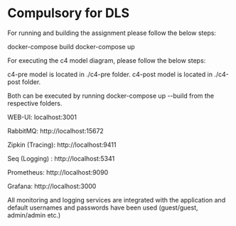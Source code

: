 # Compulsory for DLS

For running and building the assignment please follow the below steps:

docker-compose build
docker-compose up

For executing the c4 model diagram, please follow the below steps:

c4-pre model is located in ./c4-pre folder. 
c4-post model is located in ./c4-post folder.

Both can be executed by running docker-compose up --build from the respective folders.

WEB-UI: localhost:3001

RabbitMQ: http://localhost:15672

Zipkin (Tracing): http://localhost:9411

Seq (Logging) : http://localhost:5341

Prometheus:  http://localhost:9090

Grafana:  http://localhost:3000

All monitoring and logging services are integrated with the application and default usernames 
and passwords have been used (guest/guest, admin/admin etc.)


